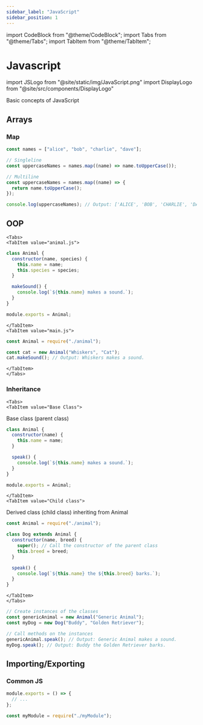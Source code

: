 ```yaml
---
sidebar_label: "JavaScript"
sidebar_position: 1
---
```


import CodeBlock from "@theme/CodeBlock";
import Tabs from "@theme/Tabs";
import TabItem from "@theme/TabItem";

# Javascript

import JSLogo from "@site/static/img/JavaScript.png"
import DisplayLogo from "@site/src/components/DisplayLogo"

<DisplayLogo logo={JSLogo} />

Basic concepts of JavaScript

## Arrays

### Map

```js
const names = ["alice", "bob", "charlie", "dave"];

// Singleline
const uppercaseNames = names.map((name) => name.toUpperCase());

// Multiline
const uppercaseNames = names.map((name) => {
  return name.toUpperCase();
});

console.log(uppercaseNames); // Output: ['ALICE', 'BOB', 'CHARLIE', 'DAVE']
```

## OOP

```mdx-code-block
<Tabs>
<TabItem value="animal.js">
```

```javascript
class Animal {
  constructor(name, species) {
    this.name = name;
    this.species = species;
  }

  makeSound() {
    console.log(`${this.name} makes a sound.`);
  }
}

module.exports = Animal;
```

```mdx-code-block
</TabItem>
<TabItem value="main.js">
```

```javascript
const Animal = require("./animal");

const cat = new Animal("Whiskers", "Cat");
cat.makeSound(); // Output: Whiskers makes a sound.
```

```mdx-code-block
</TabItem>
</Tabs>
```

### Inheritance

```mdx-code-block
<Tabs>
<TabItem value="Base Class">
```

Base class (parent class)

```js
class Animal {
  constructor(name) {
    this.name = name;
  }

  speak() {
    console.log(`${this.name} makes a sound.`);
  }
}

module.exports = Animal;
```

```mdx-code-block
</TabItem>
<TabItem value="Child class">
```

Derived class (child class) inheriting from Animal

```js
const Animal = require("./animal");

class Dog extends Animal {
  constructor(name, breed) {
    super(); // Call the constructor of the parent class
    this.breed = breed;
  }

  speak() {
    console.log(`${this.name} the ${this.breed} barks.`);
  }
}
```

```mdx-code-block
</TabItem>
</Tabs>
```

```js
// Create instances of the classes
const genericAnimal = new Animal("Generic Animal");
const myDog = new Dog("Buddy", "Golden Retriever");

// Call methods on the instances
genericAnimal.speak(); // Output: Generic Animal makes a sound.
myDog.speak(); // Output: Buddy the Golden Retriever barks.
```

## Importing/Exporting

### Common JS

```js title="myModule.js"
module.exports = () => {
  // ...
};
```

```js
const myModule = require("./myModule");
```
